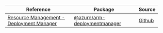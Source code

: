 | Reference | Package | Source |
|---|---|---|
|[Resource Management - Deployment Manager](arm-deploymentmanager-readme)|[@azure/arm-deploymentmanager](https://www.npmjs.com/package/@azure/arm-deploymentmanager)|[Github](https://github.com/Azure/azure-sdk-for-js/blob/main/sdk/deploymentmanager/arm-deploymentmanager)|

